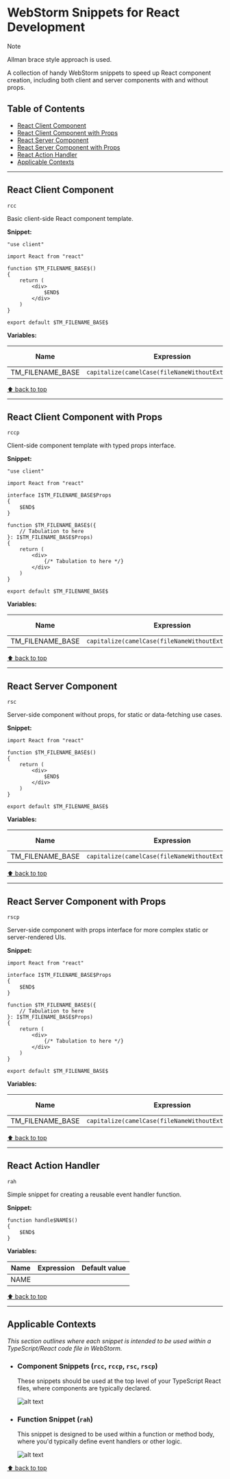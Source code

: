 # WebStorm Snippets for React Development

> [!NOTE]
> Allman brace style approach is used.

A collection of handy WebStorm snippets to speed up React component creation, including both client and server components with and without props.

## Table of Contents

- [React Client Component](#react-client-component)
- [React Client Component with Props](#react-client-component-with-props)
- [React Server Component](#react-server-component)
- [React Server Component with Props](#react-server-component-with-props)
- [React Action Handler](#react-action-handler)
- [Applicable Contexts](#applicable-contexts)

---

## React Client Component

`rcc`

Basic client-side React component template.

**Snippet:**

```tsx
"use client"

import React from "react"

function $TM_FILENAME_BASE$()
{
    return (
        <div>
            $END$
        </div>
    )
}

export default $TM_FILENAME_BASE$

```

**Variables:**

| Name             | Expression                                          | Default value |
| ---------------- | --------------------------------------------------- | ------------- |
| TM_FILENAME_BASE | `capitalize(camelCase(fileNameWithoutExtension()))` | ""            |

[⬆️ back to top](#webstorm-snippets-for-react-development)

---

## React Client Component with Props

`rccp`

Client-side component template with typed props interface.

**Snippet:**

```tsx
"use client"

import React from "react"

interface I$TM_FILENAME_BASE$Props
{
    $END$
}

function $TM_FILENAME_BASE$({
    // Tabulation to here
}: I$TM_FILENAME_BASE$Props)
{
    return (
        <div>
            {/* Tabulation to here */}
        </div>
    )
}

export default $TM_FILENAME_BASE$

```

**Variables:**

| Name             | Expression                                          | Default value |
| ---------------- | --------------------------------------------------- | ------------- |
| TM_FILENAME_BASE | `capitalize(camelCase(fileNameWithoutExtension()))` | ""            |

[⬆️ back to top](#webstorm-snippets-for-react-development)

---

## React Server Component

`rsc`

Server-side component without props, for static or data-fetching use cases.

**Snippet:**

```tsx
import React from "react"

function $TM_FILENAME_BASE$()
{
    return (
        <div>
            $END$
        </div>
    )
}

export default $TM_FILENAME_BASE$

```

**Variables:**

| Name             | Expression                                          | Default value |
| ---------------- | --------------------------------------------------- | ------------- |
| TM_FILENAME_BASE | `capitalize(camelCase(fileNameWithoutExtension()))` | ""            |

[⬆️ back to top](#webstorm-snippets-for-react-development)

---

## React Server Component with Props

`rscp`

Server-side component with props interface for more complex static or server-rendered UIs.

**Snippet:**

```tsx
import React from "react"

interface I$TM_FILENAME_BASE$Props
{
    $END$
}

function $TM_FILENAME_BASE$({
    // Tabulation to here
}: I$TM_FILENAME_BASE$Props)
{
    return (
        <div>
            {/* Tabulation to here */}
        </div>
    )
}

export default $TM_FILENAME_BASE$

```

**Variables:**

| Name             | Expression                                          | Default value |
| ---------------- | --------------------------------------------------- | ------------- |
| TM_FILENAME_BASE | `capitalize(camelCase(fileNameWithoutExtension()))` | ""            |

[⬆️ back to top](#webstorm-snippets-for-react-development)

---

## React Action Handler

`rah`

Simple snippet for creating a reusable event handler function.

**Snippet:**

```tsx
function handle$NAME$()
{
    $END$
}
```

**Variables:**

| Name | Expression | Default value |
| ---- | ---------- | ------------- |
| NAME |            |               |

[⬆️ back to top](#webstorm-snippets-for-react-development)

---

## Applicable Contexts

_This section outlines where each snippet is intended to be used within a TypeScript/React code file in WebStorm._

- ### Component Snippets (`rcc`, `rccp`, `rsc`, `rscp`)

    These snippets should be used at the top level of your TypeScript React files, where components are typically declared.

    ![alt text](assets/ts-top-lvl.png)

- ### Function Snippet (`rah`)

    This snippet is designed to be used within a function or method body, where you'd typically define event handlers or other logic.

    ![alt text](assets/ts-statement.png)

[⬆️ back to top](#webstorm-snippets-for-react-development)
